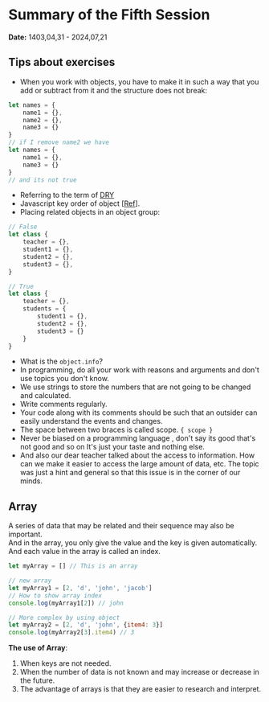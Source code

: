# Summary of the Fifth Session
**Date:** 1403,04,31 - 2024,07,21

## Tips about exercises
- When you work with objects, you have to make it in such a way that you add or subtract from it and the structure does not break:
```js
let names = {
    name1 = {},
    name2 = {},
    name3 = {}
}
// if I remove name2 we have
let names = {
    name1 = {},
    name3 = {}
}
// and its not true
```
- Referring to the term of [DRY](https://en.wikipedia.org/wiki/Don%27t_repeat_yourself)
- Javascript key order of object [[Ref](https://stackoverflow.com/questions/5525795/does-javascript-guarantee-object-property-order)].
- Placing related objects in an object group:
```js
// False
let class {
    teacher = {},
    student1 = {},
    student2 = {},
    student3 = {},
}

// True
let class {
    teacher = {},
    students = {
        student1 = {},
        student2 = {},
        student3 = {}
    }
}
```
- What is the `object.info`?
- In programming, do all your work with reasons and arguments and don't use topics you don't know.
- We use strings to store the numbers that are not going to be changed and calculated.
- Write comments regularly.
- Your code along with its comments should be such that an outsider can easily understand the events and changes.
- The space between two braces is called scope. `{ scope }`
- Never be biased on a programming language , don't say its good that's not good and so on It's just your taste and nothing else.
- And also our dear teacher talked about the access to information.
How can we make it easier to access the large amount of data, etc. The topic was just a hint and general so that this issue is in the corner of our minds.

## Array
A series of data that may be related and their sequence may also be important.<br>
And in the array, you only give the value and the key is given automatically. And each value in the array is called an index.
```js
let myArray = [] // This is an array

// new array
let myArray1 = [2, 'd', 'john', 'jacob']
// How to show array index
console.log(myArray1[2]) // john

// More complex by using object
let myArray2 = [2, 'd', 'john', {item4: 3}]
console.log(myArray2[3].item4) // 3
```

**The use of Array**:
1. When keys are not needed.
2. When the number of data is not known and may increase or decrease in the future.
3. The advantage of arrays is that they are easier to research and interpret.